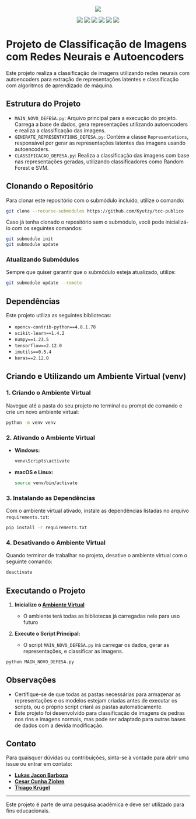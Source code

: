 <p align="center">
  <img src="https://sites.pucpr.br/enade/wp-content/uploads/sites/20/2021/06/logo-pucpr.png"/>
</p>

<p align="center">
  <img src="https://img.shields.io/badge/python-3670A0?style=for-the-badge&logo=python&logoColor=ffdd54"/>
  <img src="https://img.shields.io/badge/TensorFlow-%23FF6F00.svg?style=for-the-badge&logo=TensorFlow&logoColor=white"/>
  <img src="https://img.shields.io/badge/SciPy-%230C55A5.svg?style=for-the-badge&logo=scipy&logoColor=%white"/>
  <img src="https://img.shields.io/badge/scikit--learn-%23F7931E.svg?style=for-the-badge&logo=scikit-learn&logoColor=white"/>
  <img src="https://img.shields.io/badge/numpy-%23013243.svg?style=for-the-badge&logo=numpy&logoColor=white"/>
  <img src="https://img.shields.io/badge/Matplotlib-%23ffffff.svg?style=for-the-badge&logo=Matplotlib&logoColor=black"/>
</p>


# Projeto de Classificação de Imagens com Redes Neurais e Autoencoders

Este projeto realiza a classificação de imagens utilizando redes neurais com autoencoders para extração de representações latentes e classificação com algoritmos de aprendizado de máquina.

## Estrutura do Projeto

- `MAIN_NOVO_DEFESA.py`: Arquivo principal para a execução do projeto. Carrega a base de dados, gera representações utilizando autoencoders e realiza a classificação das imagens.
- `GENERATE_REPRESENTATIONS_DEFESA.py`: Contém a classe `Representations`, responsável por gerar as representações latentes das imagens usando autoencoders.
- `CLASSIFICACAO_DEFESA.py`: Realiza a classificação das imagens com base nas representações geradas, utilizando classificadores como Random Forest e SVM.

## Clonando o Repositório

Para clonar este repositório com o submódulo incluído, utilize o comando:

```bash
git clone --recurse-submodules https://github.com/Kyutzy/tcc-publico
```

Caso já tenha clonado o repositório sem o submódulo, você pode inicializá-lo com os seguintes comandos:

```bash
git submodule init
git submodule update
```

### Atualizando Submódulos

Sempre que quiser garantir que o submódulo esteja atualizado, utilize:

```bash
git submodule update --remote
```

## Dependências

Este projeto utiliza as seguintes bibliotecas:

- `opencv-contrib-python==4.8.1.78`
- `scikit-learn==1.4.2`
- `numpy==1.23.5`
- `tensorflow==2.12.0`
- `imutils==0.5.4`
- `keras==2.12.0`

## Criando e Utilizando um Ambiente Virtual (venv)

### 1. Criando o Ambiente Virtual

Navegue até a pasta do seu projeto no terminal ou prompt de comando e crie um novo ambiente virtual:

```bash
python -m venv venv
```

### 2. Ativando o Ambiente Virtual

- **Windows:**

  ```bash
  venv\Scripts\activate
  ```

- **macOS e Linux:**

  ```bash
  source venv/bin/activate
  ```

### 3. Instalando as Dependências

Com o ambiente virtual ativado, instale as dependências listadas no arquivo `requirements.txt`:

```bash
pip install -r requirements.txt
```

### 4. Desativando o Ambiente Virtual

Quando terminar de trabalhar no projeto, desative o ambiente virtual com o seguinte comando:

```bash
deactivate
```

## Executando o Projeto

1. **Inicialize o [Ambiente Virtual](#2-ativando-o-ambiente-virtual)**
   - O ambiente terá todas as bibliotecas já carregadas nele para uso futuro

2. **Execute o Script Principal:**
   - O script `MAIN_NOVO_DEFESA.py` irá carregar os dados, gerar as representações, e classificar as imagens.

```bash
python MAIN_NOVO_DEFESA.py
```

## Observações

- Certifique-se de que todas as pastas necessárias para armazenar as representações e os modelos estejam criadas antes de executar os scripts, ou o próprio script criará as pastas automaticamente.
- Este projeto foi desenvolvido para classificação de imagens de pedras nos rins e imagens normais, mas pode ser adaptado para outras bases de dados com a devida modificação.

## Contato

Para quaisquer dúvidas ou contribuições, sinta-se à vontade para abrir uma issue ou entrar em contato:

- **[Lukas Jacon Barboza](mailto:lukas.barboza@pucpr.edu.br)**
- **[Cesar Cunha Ziobro](mailto:cesar.ziobro@pucpr.edu.br)**
- **[Thiago Krügel](mailto:thiago.krugel@pucpr.edu.br)**


---

Este projeto é parte de uma pesquisa acadêmica e deve ser utilizado para fins educacionais.
